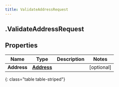 ```yaml
---
title: ValidateAddressRequest
---
```

## .ValidateAddressRequest

## Properties

|Name | Type | Description | Notes|
|------------ | ------------- | ------------- | -------------|
| **Address** | [**Address**](Address.html) |  | [optional] |
{: class="table table-striped"}


